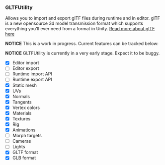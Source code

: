 ### GLTFUtility
Allows you to import and export glTF files during runtime and in editor.
glTF is a new opensource 3d model transmission format which supports everything you'll ever need from a format in Unity.
[Read more about glTF here](https://www.khronos.org/gltf/)

**NOTICE** This is a work in progress. Current features can be tracked below:

**NOTICE** GLTFUtility is currently in a very early stage. Expect it to be buggy.

- [x] Editor import
- [ ] Editor export
- [ ] Runtime import API
- [ ] Runtime export API
- [x] Static mesh
- [x] UVs
- [x] Normals
- [x] Tangents
- [x] Vertex colors
- [x] Materials
- [x] Textures
- [x] Rig
- [x] Animations
- [ ] Morph targets
- [ ] Cameras
- [ ] Lights
- [x] GLTF format
- [x] GLB format
